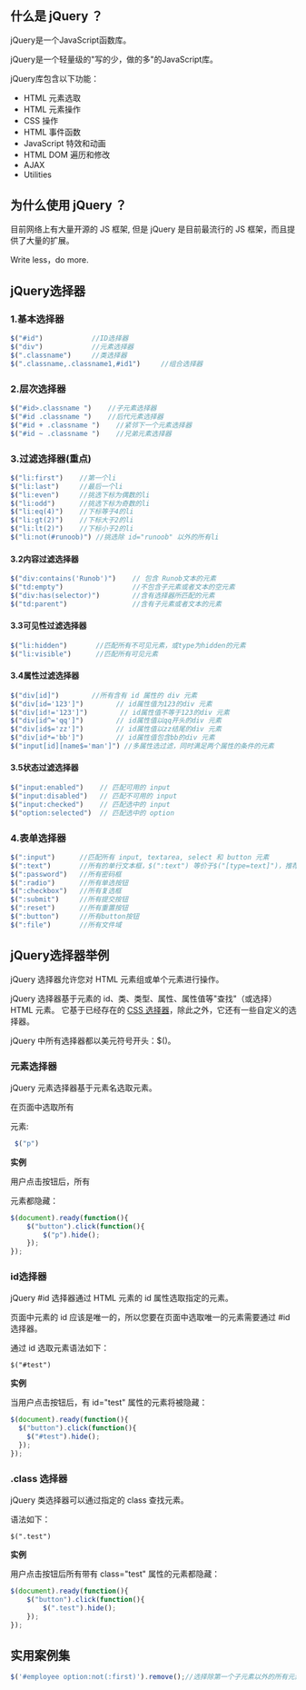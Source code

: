 ## 什么是 jQuery ？

jQuery是一个JavaScript函数库。

jQuery是一个轻量级的"写的少，做的多"的JavaScript库。

jQuery库包含以下功能：

- HTML 元素选取
- HTML 元素操作
- CSS 操作
- HTML 事件函数
- JavaScript 特效和动画
- HTML DOM 遍历和修改
- AJAX
- Utilities

## 为什么使用 jQuery ？

目前网络上有大量开源的 JS 框架, 但是 jQuery 是目前最流行的 JS 框架，而且提供了大量的扩展。

Write less，do more.

## jQuery选择器

### 1.基本选择器

```js
$("#id")            //ID选择器
$("div")            //元素选择器
$(".classname")     //类选择器
$(".classname,.classname1,#id1")     //组合选择器
```

### 2.层次选择器

```js
$("#id>.classname ")    //子元素选择器
$("#id .classname ")    //后代元素选择器
$("#id + .classname ")    //紧邻下一个元素选择器
$("#id ~ .classname ")    //兄弟元素选择器
```

### 3.过滤选择器(重点)

```js
$("li:first")    //第一个li
$("li:last")     //最后一个li
$("li:even")     //挑选下标为偶数的li
$("li:odd")      //挑选下标为奇数的li
$("li:eq(4)")    //下标等于4的li
$("li:gt(2)")    //下标大于2的li
$("li:lt(2)")    //下标小于2的li
$("li:not(#runoob)") //挑选除 id="runoob" 以外的所有li
```

#### **3.2内容过滤选择器**

```js
$("div:contains('Runob')")    // 包含 Runob文本的元素
$("td:empty")                 //不包含子元素或者文本的空元素
$("div:has(selector)")        //含有选择器所匹配的元素
$("td:parent")                //含有子元素或者文本的元素
```

#### **3.3可见性过滤选择器**

```js
$("li:hidden")       //匹配所有不可见元素，或type为hidden的元素
$("li:visible")      //匹配所有可见元素
```

#### **3.4属性过滤选择器**

```js
$("div[id]")        //所有含有 id 属性的 div 元素
$("div[id='123']")        // id属性值为123的div 元素
$("div[id!='123']")        // id属性值不等于123的div 元素
$("div[id^='qq']")        // id属性值以qq开头的div 元素
$("div[id$='zz']")        // id属性值以zz结尾的div 元素
$("div[id*='bb']")        // id属性值包含bb的div 元素
$("input[id][name$='man']") //多属性选过滤，同时满足两个属性的条件的元素
```

#### **3.5状态过滤选择器**

```js
$("input:enabled")    // 匹配可用的 input
$("input:disabled")   // 匹配不可用的 input
$("input:checked")    // 匹配选中的 input
$("option:selected")  // 匹配选中的 option
```

### 4.表单选择器

```js
$(":input")      //匹配所有 input, textarea, select 和 button 元素
$(":text")       //所有的单行文本框，$(":text") 等价于$("[type=text]")，推荐使用$("input:text")效率更高，下同
$(":password")   //所有密码框
$(":radio")      //所有单选按钮
$(":checkbox")   //所有复选框
$(":submit")     //所有提交按钮
$(":reset")      //所有重置按钮
$(":button")     //所有button按钮
$(":file")       //所有文件域
```

## jQuery选择器举例

jQuery 选择器允许您对 HTML 元素组或单个元素进行操作。

jQuery 选择器基于元素的 id、类、类型、属性、属性值等"查找"（或选择）HTML 元素。 它基于已经存在的 [CSS 选择器](https://www.runoob.com/cssref/css-selectors.html)，除此之外，它还有一些自定义的选择器。

jQuery 中所有选择器都以美元符号开头：$()。

### 元素选择器

jQuery 元素选择器基于元素名选取元素。

在页面中选取所有 <p> 元素:

```js
 $("p") 
```

**实例**

用户点击按钮后，所有 <p> 元素都隐藏： 

```javascript
$(document).ready(function(){   
    $("button").click(function(){     
        $("p").hide();   
    }); 
});
```

### id选择器

jQuery #id 选择器通过 HTML 元素的 id 属性选取指定的元素。

页面中元素的 id 应该是唯一的，所以您要在页面中选取唯一的元素需要通过 #id 选择器。

通过 id 选取元素语法如下：

` $("#test") `

**实例**

当用户点击按钮后，有 id="test" 属性的元素将被隐藏：

```js
$(document).ready(function(){
  $("button").click(function(){
    $("#test").hide();
  });
});
```

###  .class 选择器

jQuery 类选择器可以通过指定的 class 查找元素。

语法如下：

` $(".test") `

**实例**

用户点击按钮后所有带有 class="test" 属性的元素都隐藏：

```js
$(document).ready(function(){   
    $("button").click(function(){     
        $(".test").hide();   
    }); 
});
```

## 实用案例集

```js
$('#employee option:not(:first)').remove();//选择除第一个子元素以外的所有元素
```





